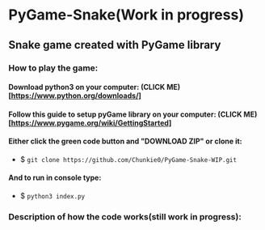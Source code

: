 # PyGame-Snake(Work in progress)
## Snake game created with PyGame library

### How to play the game:

#### Download python3 on your computer: (CLICK ME)[https://www.python.org/downloads/]  
#### Follow this guide to setup pyGame library on your computer: (CLICK ME)[https://www.pygame.org/wiki/GettingStarted]  
#### Either click the green code button and "DOWNLOAD ZIP" or clone it: 
- $ `git clone https://github.com/Chunkie0/PyGame-Snake-WIP.git`
#### And to run in console type:  
- $ `python3 index.py`



### Description of how the code works(still work in progress): 